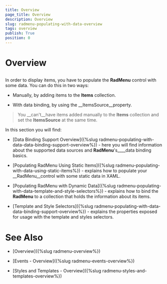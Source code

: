```yaml
---
title: Overview
page_title: Overview
description: Overview
slug: radmenu-populating-with-data-overview
tags: overview
publish: True
position: 0
---
```


# Overview



## 

In order to display items, you have to populate the __RadMenu__ control with some data. You can do this in two ways:

* Manually, by adding items to the __Items__ collection. 

* With data binding, by using the __ItemsSource__property.

>You __can't__have items added manually to the __Items__ collection and set the __ItemsSource__ at the same time.

In this section you will find:

* [Data Binding Support Overview]({%slug radmenu-populating-with-data-data-binding-support-overview%}) - here you will find information about the supported data sources and __RadMenu__'s____data binding basics.

* [Populating RadMenu Using Static Items]({%slug radmenu-populating-with-data-using-static-items%}) - explains how to populate your __RadMenu__control with some static data in XAML.

* [Populating RadMenu with Dynamic Data]({%slug radmenu-populating-with-data-template-and-style-selectors%}) - explains how to bind the __RadMenu__ to a collection that holds the information about its items.

* [Template and Style Selectors]({%slug radmenu-populating-with-data-data-binding-support-overview%}) - explains the properties exposed for usage with the template and styles selectors.

# See Also

 * [Overview]({%slug radmenu-overview%})

 * [Events - Overview]({%slug radmenu-events-overview%})

 * [Styles and Templates - Overview]({%slug radmenu-styles-and-templates-overview%})
